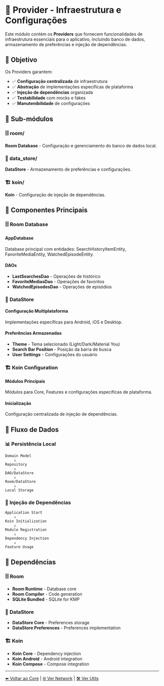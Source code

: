# 🔧 Provider - Infraestrutura e Configurações

Este módulo contém os **Providers** que fornecem funcionalidades de infraestrutura essenciais para o aplicativo, incluindo banco de dados, armazenamento de preferências e injeção de dependências.

## 🎯 Objetivo

Os Providers garantem:
- ✅ **Configuração centralizada** de infraestrutura
- ✅ **Abstração** de implementações específicas de plataforma
- ✅ **Injeção de dependências** organizada
- ✅ **Testabilidade** com mocks e fakes
- ✅ **Manutenibilidade** de configurações

## 📁 Sub-módulos

### 🗄️ room/
**Room Database** - Configuração e gerenciamento do banco de dados local.

### 💾 data_store/
**DataStore** - Armazenamento de preferências e configurações.

### 🏗️ koin/
**Koin** - Configuração de injeção de dependências.

## 🔧 Componentes Principais

### 🗄️ **Room Database**

#### **AppDatabase**
Database principal com entidades: SearchHistoryItemEntity, FavoriteMediaEntity, WatchedEpisodeEntity.

#### **DAOs**
- **LastSearchesDao** - Operações de histórico
- **FavoriteMediasDao** - Operações de favoritos
- **WatchedEpisodesDao** - Operações de episódios

### 💾 **DataStore**

#### **Configuração Multiplataforma**
Implementações específicas para Android, iOS e Desktop.

#### **Preferências Armazenadas**
- **Theme** - Tema selecionado (Light/Dark/Material You)
- **Search Bar Position** - Posição da barra de busca
- **User Settings** - Configurações do usuário

### 🏗️ **Koin Configuration**

#### **Módulos Principais**
Módulos para Core, Features e configurações específicas de plataforma.

#### **Inicialização**
Configuração centralizada de injeção de dependências.

## 🔄 Fluxo de Dados

### 📊 **Persistência Local**
```
Domain Model
    ↓
Repository
    ↓
DAO/DataStore
    ↓
Room/DataStore
    ↓
Local Storage
```

### 🔄 **Injeção de Dependências**
```
Application Start
    ↓
Koin Initialization
    ↓
Module Registration
    ↓
Dependency Injection
    ↓
Feature Usage
```

## 🔗 Dependências

### 🗄️ **Room**
- **Room Runtime** - Database core
- **Room Compiler** - Code generation
- **SQLite Bundled** - SQLite for KMP

### 💾 **DataStore**
- **DataStore Core** - Preferences storage
- **DataStore Preferences** - Preferences implementation

### 🏗️ **Koin**
- **Koin Core** - Dependency injection
- **Koin Android** - Android integration
- **Koin Compose** - Compose integration

---

[⬅️ Voltar ao Core](../README.md) | [🌐 Ver Network](../network/README.md) | [🛠️ Ver Utils](../utils/README.md)
